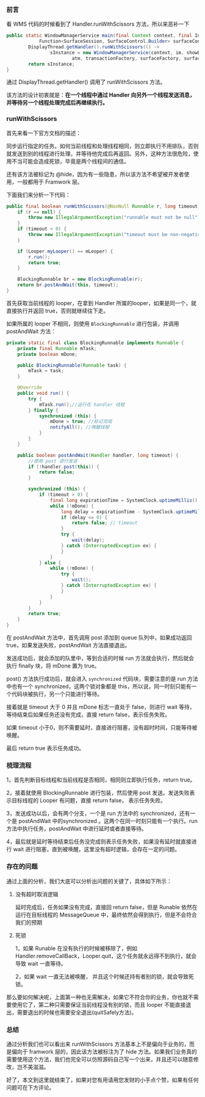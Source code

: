 ### 前言

看 WMS 代码的时候看到了 Handler.runWithScissors 方法，所以来恶补一下

```java
public static WindowManagerService main(final Context context, final InputManagerService im,final boolean showBootMsgs, final boolean onlyCore, WindowManagerPolicy policy,ActivityTaskManagerService atm, Supplier<SurfaceControl.Transaction> transactionFactory,Supplier<Surface> surfaceFactory,
            Function<SurfaceSession, SurfaceControl.Builder> surfaceControlFactory) {
        DisplayThread.getHandler().runWithScissors(() ->
                sInstance = new WindowManagerService(context, im, showBootMsgs, onlyCore, policy,
                        atm, transactionFactory, surfaceFactory, surfaceControlFactory), 0);
        return sInstance;
}
```

通过 DisplayThread.getHandler() 调用了 runWithScissors 方法。

该方法的设计初衷就是：**在一个线程中通过 Handler 向另外一个线程发送消息，并等待另一个线程处理完成后再继续执行。**

### runWithScissors

首先来看一下官方文档的描述：

同步运行指定的任务。如何当前线程和处理线程相同，则立即执行不用排队，否则就发送到别的线程进行处理，并等待他完成后再返回。另外，这种方法很危险，使用不当可能会造成死锁，毕竟是两个线程间的通信。

还有该方法被标记为  @hide，因为有一些隐患，所以该方法不希望被开发者使用，一般都用于 Framwork 层。

下面我们来分析一下代码：

```java
public final boolean runWithScissors(@NonNull Runnable r, long timeout) {
    if (r == null) {
        throw new IllegalArgumentException("runnable must not be null");
    }
    if (timeout < 0) {
        throw new IllegalArgumentException("timeout must be non-negative");
    }

    if (Looper.myLooper() == mLooper) {
        r.run();
        return true;
    }

    BlockingRunnable br = new BlockingRunnable(r);
    return br.postAndWait(this, timeout);
}
```

首先获取当前线程的 looper，在拿到 Handler 所属的looper，如果是同一个，就直接执行并返回 true，否则就继续往下走。

如果所属的 looper 不相同，则使用 `BlockingRunnable` 进行包装，并调用 postAndWait 方法：

```java
private static final class BlockingRunnable implements Runnable {
    private final Runnable mTask;
    private boolean mDone;

    public BlockingRunnable(Runnable task) {
        mTask = task;
    }

    @Override
    public void run() {
        try {
            mTask.run();//运行在 handler 线程
        } finally {
            synchronized (this) {
                mDone = true; //标记完成
                notifyAll(); //唤醒线程
            }
        }
    }

    public boolean postAndWait(Handler handler, long timeout) {
        //使用 post 进行发送
        if (!handler.post(this)) {
            return false;
        }

        synchronized (this) {
            if (timeout > 0) {
                final long expirationTime = SystemClock.uptimeMillis() + timeout;
                while (!mDone) {
                    long delay = expirationTime - SystemClock.uptimeMillis();
                    if (delay <= 0) {
                        return false; // timeout
                    }
                    try {
                        wait(delay);
                    } catch (InterruptedException ex) {
                    }
                }
            } else {
                while (!mDone) {
                    try {
                        wait();
                    } catch (InterruptedException ex) {
                    }
                }
            }
        }
        return true;
    }
}
```

在 postAndWait 方法中，首先调用 post 添加到 queue 队列中，如果成功返回 true，如果发送失败，postAndWait 方法直接退出。

发送成功后，就会添加的队里中，等到合适的时候 run 方法就会执行，然后就会执行 finally 块，将 mDone 置为 true。

post() 方法执行成功后，就会进入 `synchronized` 代码块，需要注意的是 run 方法中也有一个 synchronized，这两个锁对象都是 this，所以说，同一时刻只能有一个代码块被执行，另一个只能进行等待。

接着就是 timeout 大于 0 并且 mDone 标志一直处于 false，则进行 wait 等待，等待结束后如果任务还没有完成，直接 return false，表示任务失败。

如果 timeout 小于0，则不需要延时，直接进行阻塞，没有超时时间，只能等待被唤醒。

最后 return true 表示任务成功。

### 梳理流程

1，首先判断目标线程和当前线程是否相同，相同则立即执行任务，return true。

2，接着就使用 BlockingRunnable 进行包装，然后使用 post 发送。发送失败表示目标线程的 Looper 有问题，直接 return false， 表示任务失败。

3，发送成功以后，会有两个分支，一个是 run 方法中的 synchronized，还有一个是 postAndWait 中的synchronized 。这两个在同一时刻只能有一个执行。run 方法中执行任务，postAndWait 中进行延时或者直接等待。

4，最后就是延时等待结束后任务没完成则表示任务失败，如果没有延时就直接进行 wait 进行阻塞，直到被唤醒。这里没有超时逻辑，会存在一定的问题。

### 存在的问题

通过上面的分析，我们大底可以分析出问题的关键了，具体如下所示：

1. 没有超时取消逻辑

    延时完成后，任务如果没有完成，直接回 return false，但是 Runable 依然在运行在目标线程的 MessageQueue 中，最终依然会得到执行，但是不会符合我们的预期

2. 死锁

    1，如果 Runable 在没有执行的时候被移除了，例如 Handler.removeCallBack，Looper.quit，这个任务就永远得不到执行，就会导致 wait 一直等待。

    2，如果 wait 一直无法被唤醒， 并且这个时候还持有者别的锁，就会导致死锁。

那么要如何解决呢，上面第一种也无需解决，如果它不符合你的业务，你也就不需要使用它了，第二种只需要保证当前线程没有别的锁，而且 looper 不能直接退出，需要退出的时候也需要安全退出(quitSafely方法)。

### 总结

通过分析我们也可以看出来 runWithScissors 方法基本上不是偏向于业务的，而是偏向于 framwork 层的，因此该方法被标注为了 hide 方法。如果我们业务真的需要使用这个方法，我们也完全可以仿照源码自己写一个出来，并且还可以随意修改，岂不美滋滋。

好了，本文到这里就结束了，如果对您有用请用您发财的小手点个赞，如果有任何问题可在下方评论。



